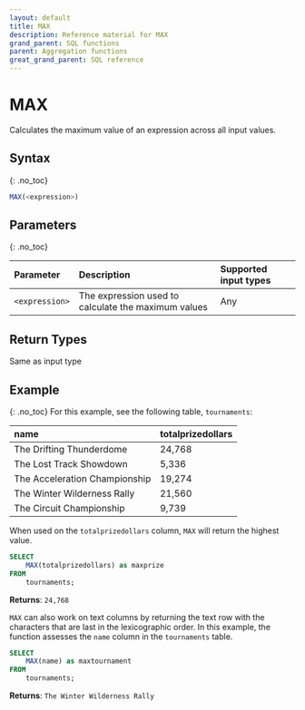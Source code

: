 ```yaml
---
layout: default
title: MAX
description: Reference material for MAX
grand_parent: SQL functions
parent: Aggregation functions
great_grand_parent: SQL reference
---
```



# MAX

Calculates the maximum value of an expression across all input values.

## Syntax
{: .no_toc}

```sql
MAX(<expression>)
```

## Parameters 
{: .no_toc}

| Parameter | Description                                               |Supported input types                                        |
| :--------- | :--------------------------------------------------------|:------------------------------------------------------------|
| `<expression>`  | The expression used to calculate the maximum values | Any | 

## Return Types
Same as input type

## Example
{: .no_toc}
For this example, see the following table, `tournaments`:

| name                          | totalprizedollars |
| :-----------------------------| :-----------------| 
| The Drifting Thunderdome      | 24,768             |
| The Lost Track Showdown       | 5,336              |
| The Acceleration Championship | 19,274             |
| The Winter Wilderness Rally   | 21,560             |
| The Circuit Championship      | 9,739              |

When used on the `totalprizedollars` column, `MAX` will return the highest value.

```sql
SELECT
	MAX(totalprizedollars) as maxprize
FROM
	tournaments;
```

**Returns**: `24,768`

`MAX` can also work on text columns by returning the text row with the characters that are last in the lexicographic order. In this example, the function assesses the `name` column in the `tournaments` table.

```sql
SELECT
	MAX(name) as maxtournament
FROM
	tournaments;
```

**Returns**: `The Winter Wilderness Rally`
